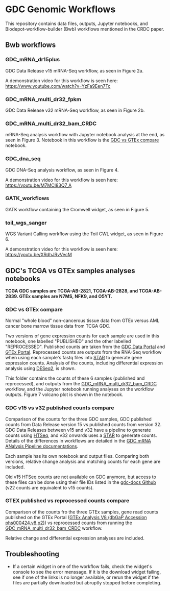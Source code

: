 # GDC Genomic Workflows
This repository contains data files, outputs, Jupyter notebooks, and Biodepot-workflow-builder (Bwb) workflows mentioned in the CRDC paper.

## Bwb workflows

### GDC_mRNA_dr15plus
GDC Data Release v15 mRNA-Seq workflow, as seen in Figure 2a.

A demonstration video for this workflow is seen here:
https://www.youtube.com/watch?v=YzFa9Een7Tc

### GDC_mRNA_multi_dr32_fpkm
GDC Data Release v32 mRNA-Seq workflow, as seen in Figure 2b.

### GDC_mRNA_multi_dr32_bam_CRDC
mRNA-Seq analysis workflow with Jupyter notebook analysis at the end, as seen in Figure 3. Notebook in this workflow is the [GDC vs GTEx compare](###GDC-vs-GTEx-compare) notebook.

### GDC_dna_seq
GDC DNA-Seq analysis workflow, as seen in Figure 4.

A demonstration video for this workflow is seen here:
https://youtu.be/M7MCI83Q7_A

### GATK_workflows
GATK workflow containing the Cromwell widget, as seen in Figure 5.

### toil_wgs_sanger
WGS Variant Calling workflow using the Toil CWL widget, as seen in Figure 6.

A demonstration video for this workflow is seen here:
https://youtu.be/XRdhJRvVecM

## GDC's TCGA vs GTEx samples analyses notebooks
**TCGA GDC samples are TCGA-AB-2821, TCGA-AB-2828, and TCGA-AB-2839. GTEx samples are N7MS, NFK9, and O5YT.**

### GDC vs GTEx compare
Normal "whole blood" non-cancerous tissue data from GTEx versus AML cancer bone marrow tissue data from TCGA GDC.

Two versions of gene expression counts for each sample are used in this notebook, one labelled "PUBLISHED" and the other labelled "REPROCESSED". Published counts are taken from the [GDC Data Portal](https://portal.gdc.cancer.gov/) and [GTEx Portal](https://gtexportal.org/home/). Reprocessed counts are outputs from the RNA-Seq workflow when using each sample's fastq files into [STAR](https://github.com/alexdobin/STAR) to generate gene expression counts. Analysis of the counts, including differential expression analysis using [DESeq2](https://bioconductor.org/packages/release/bioc/html/DESeq2.html), is shown.

This folder contains the counts of these 6 samples (published and reprocessed), and outputs from the [GDC_mRNA_multi_dr32_bam_CRDC](###-GDC_mRNA_multi_dr32_bam_CRDC) workflow, and the Jupyter notebook running analyses on the workflow outputs. Figure 7 volcano plot is shown in the notebook.

### GDC v15 vs v32 published counts compare
Comparison of the counts for the three GDC samples, GDC published counts from Data Release version 15 vs published counts from version 32. GDC Data Releases between v15 and v32 have a pipeline to generate counts using  [HTSeq](https://github.com/htseq/htseq), and v32 onwards uses a [STAR](https://github.com/alexdobin/STAR) to generate counts. Details of the differences in workflows are detailed in the [GDC mRNA ANalysis Pipeline documentations](https://docs.gdc.cancer.gov/Data/Bioinformatics_Pipelines/Expression_mRNA_Pipeline/).

Each sample has its own notebook and output files. Comparing both versions, relative change analysis and matching counts for each gene are included.

Old v15 HTSeq counts are not available on GDC anymore, but access to these files can be done using their file IDs listed in the [gdc-docs Github](https://github.com/NCI-GDC/gdc-docs/tree/develop/docs/Data/Release_Notes/GCv36_Manifests) (v22 counts are equivalent to v15 counts).

### GTEX published vs reprocessed counts compare
Comparison of the counts fro the three GTEx samples, gene read counts published on the GTEx Portal ([GTEx Analysis V8 (dbGaP Accession phs000424.v8.p2)](https://gtexportal.org/home/datasets)) vs reprocessed counts from running the [GDC_mRNA_multi_dr32_bam_CRDC](###GDC_mRNA_multi_dr32_bam_CRDC) workflow. 

Relative change and differential expression analyses are included.

## Troubleshooting
- If a certain widget in one of the workflow fails, check the widget's console to see the error menssage. If it is the download widget failing, see if one of the links is no longer available, or rerun the widget if the files are partially downloaded but abruptly stopped before completing.
